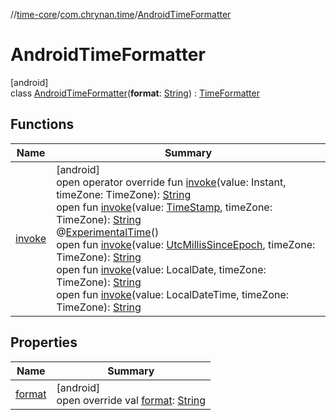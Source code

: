 //[time-core](../../../index.md)/[com.chrynan.time](../index.md)/[AndroidTimeFormatter](index.md)

# AndroidTimeFormatter

[android]\
class [AndroidTimeFormatter](index.md)(**format**: [String](https://kotlinlang.org/api/latest/jvm/stdlib/kotlin/-string/index.html)) : [TimeFormatter](../-time-formatter/index.md)

## Functions

| Name | Summary |
|---|---|
| [invoke](invoke.md) | [android]<br>open operator override fun [invoke](invoke.md)(value: Instant, timeZone: TimeZone): [String](https://kotlinlang.org/api/latest/jvm/stdlib/kotlin/-string/index.html)<br>open fun [invoke](index.md#-529041462%2FFunctions%2F219598131)(value: [TimeStamp](../-time-stamp/index.md), timeZone: TimeZone): [String](https://kotlinlang.org/api/latest/jvm/stdlib/kotlin/-string/index.html)<br>@[ExperimentalTime](https://kotlinlang.org/api/latest/jvm/stdlib/kotlin.time/-experimental-time/index.html)()<br>open fun [invoke](index.md#-427062329%2FFunctions%2F219598131)(value: [UtcMillisSinceEpoch](../-utc-millis-since-epoch/index.md#1361117230%2FExtensions%2F219598131), timeZone: TimeZone): [String](https://kotlinlang.org/api/latest/jvm/stdlib/kotlin/-string/index.html)<br>open fun [invoke](index.md#-1377612210%2FFunctions%2F219598131)(value: LocalDate, timeZone: TimeZone): [String](https://kotlinlang.org/api/latest/jvm/stdlib/kotlin/-string/index.html)<br>open fun [invoke](index.md#968901505%2FFunctions%2F219598131)(value: LocalDateTime, timeZone: TimeZone): [String](https://kotlinlang.org/api/latest/jvm/stdlib/kotlin/-string/index.html) |

## Properties

| Name | Summary |
|---|---|
| [format](format.md) | [android]<br>open override val [format](format.md): [String](https://kotlinlang.org/api/latest/jvm/stdlib/kotlin/-string/index.html) |
